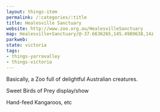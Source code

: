 ```yaml
---
layout: things-item
permalink: /:categories/:title
title: Healesville Sanctuary
website: http://www.zoo.org.au/HealesvilleSanctuary
map: Healesville+Sanctuary/@-37.6636265,145.4989638,14z
parkweb:
state: victoria
tags:
- things-yarravalley
- things-victoria
---
```

Basically, a Zoo full of delightful Australian creatures.

Sweet Birds of Prey display/show

Hand-feed Kangaroos, etc
